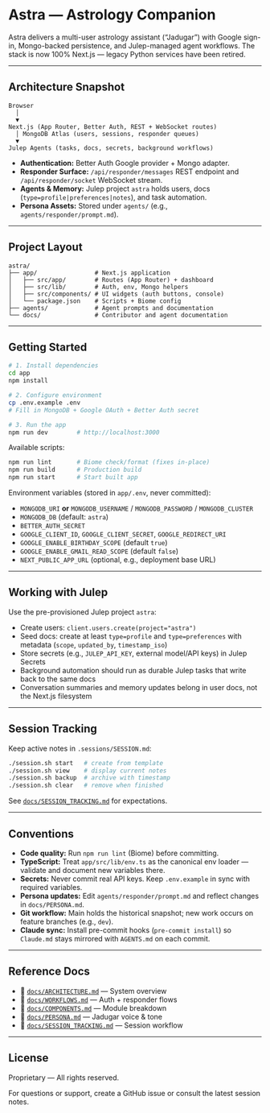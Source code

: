 # Astra — Astrology Companion

Astra delivers a multi-user astrology assistant (“Jadugar”) with Google sign-in, Mongo-backed persistence, and Julep-managed agent workflows. The stack is now 100% Next.js — legacy Python services have been retired.

---

## Architecture Snapshot

```
Browser
  │
  ▼
Next.js (App Router, Better Auth, REST + WebSocket routes)
  │ MongoDB Atlas (users, sessions, responder queues)
  ▼
Julep Agents (tasks, docs, secrets, background workflows)
```

- **Authentication:** Better Auth Google provider + Mongo adapter.
- **Responder Surface:** `/api/responder/messages` REST endpoint and `/api/responder/socket` WebSocket stream.
- **Agents & Memory:** Julep project `astra` holds users, docs (`type=profile|preferences|notes`), and task automation.
- **Persona Assets:** Stored under `agents/` (e.g., `agents/responder/prompt.md`).

---

## Project Layout

```
astra/
├── app/                # Next.js application
│   ├── src/app/        # Routes (App Router) + dashboard
│   ├── src/lib/        # Auth, env, Mongo helpers
│   ├── src/components/ # UI widgets (auth buttons, console)
│   └── package.json    # Scripts + Biome config
├── agents/             # Agent prompts and documentation
└── docs/               # Contributor and agent documentation
```

---

## Getting Started

```bash
# 1. Install dependencies
cd app
npm install

# 2. Configure environment
cp .env.example .env
# Fill in MongoDB + Google OAuth + Better Auth secret

# 3. Run the app
npm run dev        # http://localhost:3000
```

Available scripts:

```bash
npm run lint       # Biome check/format (fixes in-place)
npm run build      # Production build
npm run start      # Start built app
```

Environment variables (stored in `app/.env`, never committed):

- `MONGODB_URI` **or** `MONGODB_USERNAME` / `MONGODB_PASSWORD` / `MONGODB_CLUSTER`
- `MONGODB_DB` (default: `astra`)
- `BETTER_AUTH_SECRET`
- `GOOGLE_CLIENT_ID`, `GOOGLE_CLIENT_SECRET`, `GOOGLE_REDIRECT_URI`
- `GOOGLE_ENABLE_BIRTHDAY_SCOPE` (default `true`)
- `GOOGLE_ENABLE_GMAIL_READ_SCOPE` (default `false`)
- `NEXT_PUBLIC_APP_URL` (optional, e.g., deployment base URL)

---

## Working with Julep

Use the pre-provisioned Julep project `astra`:

- Create users: `client.users.create(project="astra")`
- Seed docs: create at least `type=profile` and `type=preferences` with metadata (`scope`, `updated_by`, `timestamp_iso`)
- Store secrets (e.g., `JULEP_API_KEY`, external model/API keys) in Julep Secrets
- Background automation should run as durable Julep tasks that write back to the same docs
- Conversation summaries and memory updates belong in user docs, not the Next.js filesystem

---

## Session Tracking

Keep active notes in `.sessions/SESSION.md`:

```bash
./session.sh start   # create from template
./session.sh view    # display current notes
./session.sh backup  # archive with timestamp
./session.sh clear   # remove when finished
```

See [`docs/SESSION_TRACKING.md`](docs/SESSION_TRACKING.md) for expectations.

---

## Conventions

- **Code quality:** Run `npm run lint` (Biome) before committing.
- **TypeScript:** Treat `app/src/lib/env.ts` as the canonical env loader — validate and document new variables there.
- **Secrets:** Never commit real API keys. Keep `.env.example` in sync with required variables.
- **Persona updates:** Edit `agents/responder/prompt.md` and reflect changes in `docs/PERSONA.md`.
- **Git workflow:** Main holds the historical snapshot; new work occurs on feature branches (e.g., `dev`).
- **Claude sync:** Install pre-commit hooks (`pre-commit install`) so `Claude.md` stays mirrored with `AGENTS.md` on each commit.

---

## Reference Docs

- 📘 [`docs/ARCHITECTURE.md`](docs/ARCHITECTURE.md) — System overview
- 🔄 [`docs/WORKFLOWS.md`](docs/WORKFLOWS.md) — Auth + responder flows
- 🧩 [`docs/COMPONENTS.md`](docs/COMPONENTS.md) — Module breakdown
- 👤 [`docs/PERSONA.md`](docs/PERSONA.md) — Jadugar voice & tone
- 📝 [`docs/SESSION_TRACKING.md`](docs/SESSION_TRACKING.md) — Session workflow

---

## License

Proprietary — All rights reserved.

For questions or support, create a GitHub issue or consult the latest session notes.
